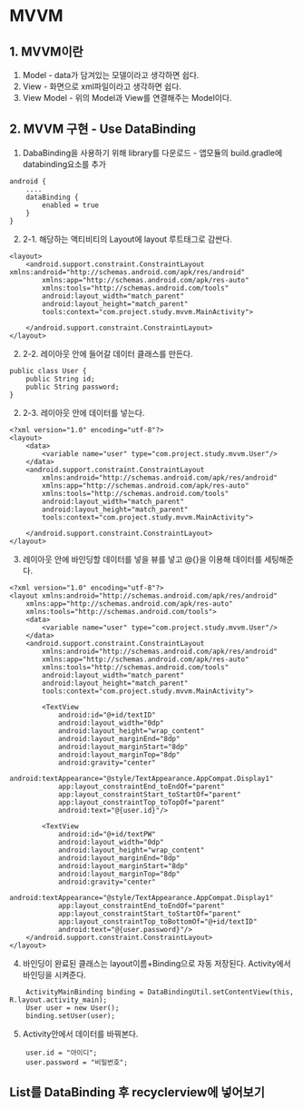 # MVVM

## 1. MVVM이란

1. Model - data가 담겨있는 모델이라고 생각하면 쉽다.
2. View - 화면으로 xml파일이라고 생각하면 쉽다.
3. View Model - 위의 Model과 View를 연결해주는 Model이다.

## 2. MVVM 구현 - Use DataBinding

1. DabaBinding을 사용하기 위해 library를 다운로드 - 앱모듈의 build.gradle에 databinding요소를 추가
````
android {
    ....
    dataBinding {
        enabled = true
    }   
}
````
2. 2-1. 해당하는 액티비티의 Layout에 layout 루트태그로 감싼다.
````
<layout>
    <android.support.constraint.ConstraintLayout xmlns:android="http://schemas.android.com/apk/res/android"
        xmlns:app="http://schemas.android.com/apk/res-auto"
        xmlns:tools="http://schemas.android.com/tools"
        android:layout_width="match_parent"
        android:layout_height="match_parent"
        tools:context="com.project.study.mvvm.MainActivity">

    </android.support.constraint.ConstraintLayout>
</layout>
````
2. 2-2. 레이아웃 안에 들어갈 데이터 클래스를 만든다.
````
public class User {
    public String id;
    public String password;
}
````
2. 2-3. 레이아웃 안에 데이터를 넣는다.
````
<?xml version="1.0" encoding="utf-8"?>
<layout>
    <data>
        <variable name="user" type="com.project.study.mvvm.User"/>
    </data>
    <android.support.constraint.ConstraintLayout
        xmlns:android="http://schemas.android.com/apk/res/android"
        xmlns:app="http://schemas.android.com/apk/res-auto"
        xmlns:tools="http://schemas.android.com/tools"
        android:layout_width="match_parent"
        android:layout_height="match_parent"
        tools:context="com.project.study.mvvm.MainActivity">

    </android.support.constraint.ConstraintLayout>
</layout>
````
3. 레이아웃 안에 바인딩할 데이터를 넣을 뷰를 넣고 @{}을 이용해 데이터를 세팅해준다.
````
<?xml version="1.0" encoding="utf-8"?>
<layout xmlns:android="http://schemas.android.com/apk/res/android"
    xmlns:app="http://schemas.android.com/apk/res-auto"
    xmlns:tools="http://schemas.android.com/tools">
    <data>
        <variable name="user" type="com.project.study.mvvm.User"/>
    </data>
    <android.support.constraint.ConstraintLayout
        xmlns:android="http://schemas.android.com/apk/res/android"
        xmlns:app="http://schemas.android.com/apk/res-auto"
        xmlns:tools="http://schemas.android.com/tools"
        android:layout_width="match_parent"
        android:layout_height="match_parent"
        tools:context="com.project.study.mvvm.MainActivity">

        <TextView
            android:id="@+id/textID"
            android:layout_width="0dp"
            android:layout_height="wrap_content"
            android:layout_marginEnd="8dp"
            android:layout_marginStart="8dp"
            android:layout_marginTop="8dp"
            android:gravity="center"
            android:textAppearance="@style/TextAppearance.AppCompat.Display1"
            app:layout_constraintEnd_toEndOf="parent"
            app:layout_constraintStart_toStartOf="parent"
            app:layout_constraintTop_toTopOf="parent"
            android:text="@{user.id}"/>

        <TextView
            android:id="@+id/textPW"
            android:layout_width="0dp"
            android:layout_height="wrap_content"
            android:layout_marginEnd="8dp"
            android:layout_marginStart="8dp"
            android:layout_marginTop="8dp"
            android:gravity="center"
            android:textAppearance="@style/TextAppearance.AppCompat.Display1"
            app:layout_constraintEnd_toEndOf="parent"
            app:layout_constraintStart_toStartOf="parent"
            app:layout_constraintTop_toBottomOf="@+id/textID"
            android:text="@{user.password}"/>
    </android.support.constraint.ConstraintLayout>
</layout>
````
4. 바인딩이 완료된 클래스는 layout이름+Binding으로 자동 저장된다. Activity에서 바인딩을 시켜준다.
````
    ActivityMainBinding binding = DataBindingUtil.setContentView(this, R.layout.activity_main);
    User user = new User();
    binding.setUser(user);
````
5. Activity안에서 데이터를 바꿔본다.
````
    user.id = "아이디";
    user.password = "비밀번호";
````

## List를 DataBinding 후 recyclerview에 넣어보기
